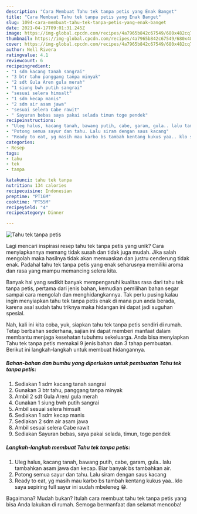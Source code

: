 ```yaml
---
description: "Cara Membuat Tahu tek tanpa petis yang Enak Banget"
title: "Cara Membuat Tahu tek tanpa petis yang Enak Banget"
slug: 1094-cara-membuat-tahu-tek-tanpa-petis-yang-enak-banget
date: 2021-04-17T09:01:31.245Z
image: https://img-global.cpcdn.com/recipes/4a7965b842c67549/680x482cq70/tahu-tek-tanpa-petis-foto-resep-utama.jpg
thumbnail: https://img-global.cpcdn.com/recipes/4a7965b842c67549/680x482cq70/tahu-tek-tanpa-petis-foto-resep-utama.jpg
cover: https://img-global.cpcdn.com/recipes/4a7965b842c67549/680x482cq70/tahu-tek-tanpa-petis-foto-resep-utama.jpg
author: Nell Rivera
ratingvalue: 4.1
reviewcount: 6
recipeingredient:
- "1 sdm kacang tanah sangrai"
- "3 btr tahu panggang tanpa minyak"
- "2 sdt Gula Aren gula merah"
- "1 siung bwh putih sangrai"
- "sesuai selera himsalt"
- "1 sdm kecap manis"
- "2 sdm air asam jawa"
- "sesuai selera Cabe rawit"
- " Sayuran bebas saya pakai selada timun toge pendek"
recipeinstructions:
- "Uleg halus, kacang tanah, bawang putih, cabe, garam, gula.. lalu tambahkan asam jawa dan kecap. Biar banyak bs tambahkan air."
- "Potong semua sayur dan tahu. Lalu siram dengan saus kacang"
- "Ready to eat, yg masih mau karbo bs tambah kentang kukus yaa.. klo saya sepiring full sayur ini sudah mbeleneg 😁."
categories:
- Resep
tags:
- tahu
- tek
- tanpa

katakunci: tahu tek tanpa 
nutrition: 134 calories
recipecuisine: Indonesian
preptime: "PT16M"
cooktime: "PT55M"
recipeyield: "4"
recipecategory: Dinner

---
```



![Tahu tek tanpa petis](https://img-global.cpcdn.com/recipes/4a7965b842c67549/680x482cq70/tahu-tek-tanpa-petis-foto-resep-utama.jpg)

Lagi mencari inspirasi resep tahu tek tanpa petis yang unik? Cara menyiapkannya memang tidak susah dan tidak juga mudah. Jika salah mengolah maka hasilnya tidak akan memuaskan dan justru cenderung tidak enak. Padahal tahu tek tanpa petis yang enak seharusnya memiliki aroma dan rasa yang mampu memancing selera kita.



Banyak hal yang sedikit banyak mempengaruhi kualitas rasa dari tahu tek tanpa petis, pertama dari jenis bahan, kemudian pemilihan bahan segar sampai cara mengolah dan menghidangkannya. Tak perlu pusing kalau ingin menyiapkan tahu tek tanpa petis enak di mana pun anda berada, karena asal sudah tahu triknya maka hidangan ini dapat jadi suguhan spesial.


Nah, kali ini kita coba, yuk, siapkan tahu tek tanpa petis sendiri di rumah. Tetap berbahan sederhana, sajian ini dapat memberi manfaat dalam membantu menjaga kesehatan tubuhmu sekeluarga. Anda bisa menyiapkan Tahu tek tanpa petis memakai 9 jenis bahan dan 3 tahap pembuatan. Berikut ini langkah-langkah untuk membuat hidangannya.

<!--inarticleads1-->

##### Bahan-bahan dan bumbu yang diperlukan untuk pembuatan Tahu tek tanpa petis:

1. Sediakan 1 sdm kacang tanah sangrai
1. Gunakan 3 btr tahu, panggang tanpa minyak
1. Ambil 2 sdt Gula Aren/ gula merah
1. Gunakan 1 siung bwh putih sangrai
1. Ambil sesuai selera himsalt
1. Sediakan 1 sdm kecap manis
1. Sediakan 2 sdm air asam jawa
1. Ambil sesuai selera Cabe rawit
1. Sediakan  Sayuran bebas, saya pakai selada, timun, toge pendek




<!--inarticleads2-->

##### Langkah-langkah membuat Tahu tek tanpa petis:

1. Uleg halus, kacang tanah, bawang putih, cabe, garam, gula.. lalu tambahkan asam jawa dan kecap. Biar banyak bs tambahkan air.
1. Potong semua sayur dan tahu. Lalu siram dengan saus kacang
1. Ready to eat, yg masih mau karbo bs tambah kentang kukus yaa.. klo saya sepiring full sayur ini sudah mbeleneg 😁.




Bagaimana? Mudah bukan? Itulah cara membuat tahu tek tanpa petis yang bisa Anda lakukan di rumah. Semoga bermanfaat dan selamat mencoba!
